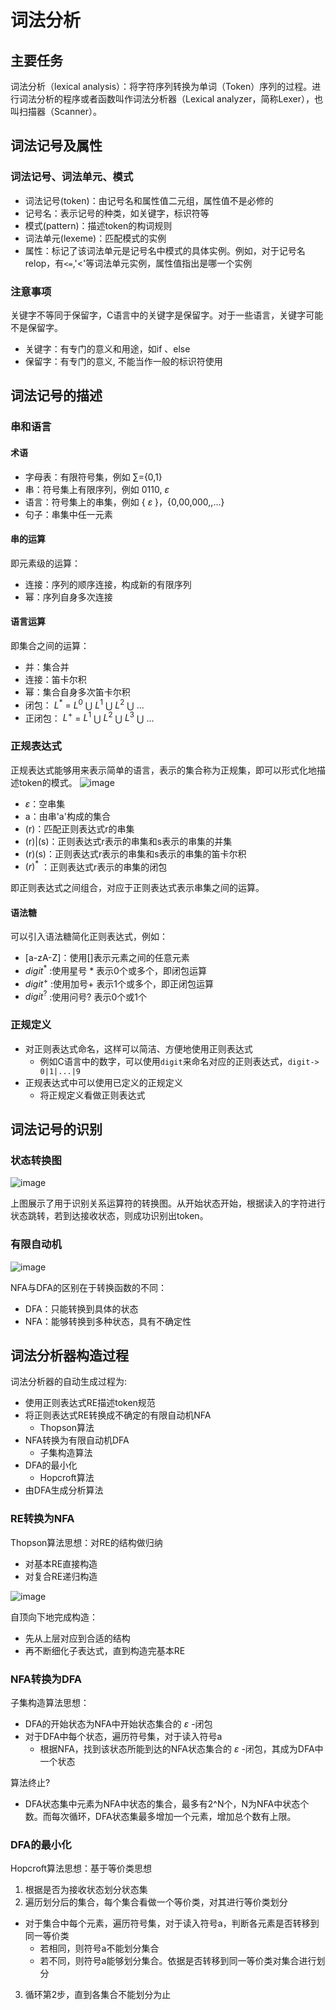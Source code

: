 # 词法分析
## 主要任务
词法分析（lexical analysis）：将字符序列转换为单词（Token）序列的过程。进行词法分析的程序或者函数叫作词法分析器（Lexical analyzer，简称Lexer），也叫扫描器（Scanner）。
## 词法记号及属性
### 词法记号、词法单元、模式
- 词法记号(token)：由记号名和属性值二元组，属性值不是必修的
- 记号名：表示记号的种类，如关键字，标识符等
- 模式(pattern)：描述token的构词规则
- 词法单元(lexeme)：匹配模式的实例
- 属性：标记了该词法单元是记号名中模式的具体实例。例如，对于记号名relop，有`<=`,'<'等词法单元实例，属性值指出是哪一个实例

### 注意事项
关键字不等同于保留字，C语言中的关键字是保留字。对于一些语言，关键字可能不是保留字。
- 关键字：有专门的意义和用途，如if 、else
- 保留字：有专门的意义, 不能当作一般的标识符使用

## 词法记号的描述
### 串和语言
#### 术语
- 字母表：有限符号集，例如 $\sum$={0,1}
- 串：符号集上有限序列，例如 0110, $\varepsilon$
- 语言：符号集上的串集，例如 { $\varepsilon$ }，{0,00,000,,...}
- 句子：串集中任一元素

#### 串的运算
即元素级的运算：
- 连接：序列的顺序连接，构成新的有限序列
- 幂：序列自身多次连接

#### 语言运算
即集合之间的运算：
- 并：集合并
- 连接：笛卡尔积
- 幂：集合自身多次笛卡尔积
- 闭包： $L^*$ = $L^0$ $\bigcup$ $L^1$ $\bigcup$ $L^2$ $\bigcup$ ...
- 正闭包： $L^+$ = $L^1$ $\bigcup$ $L^2$ $\bigcup$ $L^3$ $\bigcup$ ...


### 正规表达式
正规表达式能够用来表示简单的语言，表示的集合称为正规集，即可以形式化地描述token的模式。
![image](https://user-images.githubusercontent.com/56336922/190978890-abab39c6-553b-49b7-bf07-f1577f68b69e.png)

- $\varepsilon$：空串集
- a：由串'a'构成的集合
- (r)：匹配正则表达式r的串集
- (r)|(s)：正则表达式r表示的串集和s表示的串集的并集
- (r)(s)：正则表达式r表示的串集和s表示的串集的笛卡尔积
- $(r)^{*}$ ：正则表达式r表示的串集的闭包

即正则表达式之间组合，对应于正则表达式表示串集之间的运算。

#### 语法糖
可以引入语法糖简化正则表达式，例如：
- [a-zA-Z]：使用[]表示元素之间的任意元素
- $digit^{*}$ :使用星号 * 表示0个或多个，即闭包运算
-  $digit^+$ :使用加号+ 表示1个或多个，即正闭包运算
-  $digit^?$ :使用问号? 表示0个或1个
### 正规定义
- 对正则表达式命名，这样可以简洁、方便地使用正则表达式
  - 例如C语言中的数字，可以使用`digit`来命名对应的正则表达式，`digit-> 0|1|...|9`
- 正规表达式中可以使用已定义的正规定义
  - 将正规定义看做正则表达式
 
## 词法记号的识别
### 状态转换图
![image](https://user-images.githubusercontent.com/56336922/190983452-a1fede28-b995-45c7-83ed-7ffd4e54a615.png)

上图展示了用于识别关系运算符的转换图。从开始状态开始，根据读入的字符进行状态跳转，若到达接收状态，则成功识别出token。

### 有限自动机
![image](https://user-images.githubusercontent.com/56336922/190986576-25aca9a3-05e9-4547-a43a-ca0059c2c4cc.png)

NFA与DFA的区别在于转换函数的不同：
- DFA：只能转换到具体的状态
- NFA：能够转换到多种状态，具有不确定性
## 词法分析器构造过程
词法分析器的自动生成过程为:
- 使用正则表达式RE描述token规范
- 将正则表达式RE转换成不确定的有限自动机NFA
  - Thopson算法
- NFA转换为有限自动机DFA
  - 子集构造算法
- DFA的最小化
  - Hopcroft算法
- 由DFA生成分析算法
### RE转换为NFA
Thopson算法思想：对RE的结构做归纳
  - 对基本RE直接构造
  - 对复合RE递归构造

![image](https://user-images.githubusercontent.com/56336922/190990387-53132717-6992-4540-8e01-3d4c6f8e4c33.png)

自顶向下地完成构造：
- 先从上层对应到合适的结构
- 再不断细化子表达式，直到构造完基本RE

### NFA转换为DFA
子集构造算法思想：
- DFA的开始状态为NFA中开始状态集合的 $\varepsilon$ -闭包
- 对于DFA中每个状态，遍历符号集，对于读入符号a
  - 根据NFA，找到该状态所能到达的NFA状态集合的 $\varepsilon$ -闭包，其成为DFA中一个状态


算法终止?
- DFA状态集中元素为NFA中状态的集合，最多有2^N个，N为NFA中状态个数。而每次循环，DFA状态集最多增加一个元素，增加总个数有上限。
### DFA的最小化
Hopcroft算法思想：基于等价类思想
1. 根据是否为接收状态划分状态集
2. 遍历划分后的集合，每个集合看做一个等价类，对其进行等价类划分
  - 对于集合中每个元素，遍历符号集，对于读入符号a，判断各元素是否转移到同一等价类
    - 若相同，则符号a不能划分集合
    - 若不同，则符号a能够划分集合。依据是否转移到同一等价类对集合进行划分
3. 循环第2步，直到各集合不能划分为止







